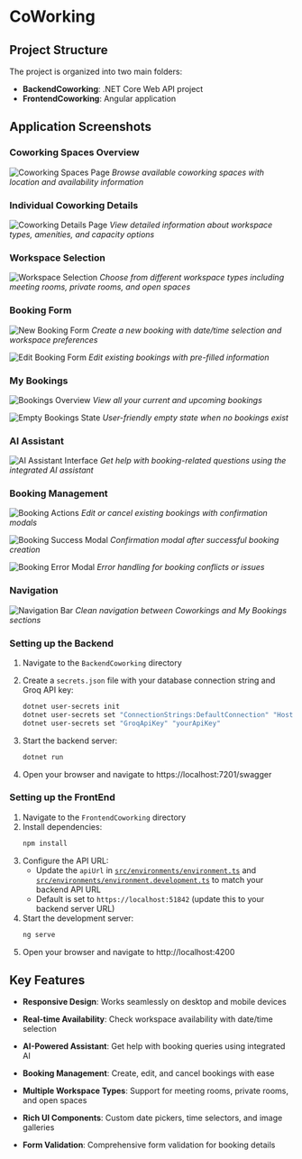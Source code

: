 ﻿# CoWorking

## Project Structure

The project is organized into two main folders:
- **BackendCoworking**: .NET Core Web API project
- **FrontendCoworking**: Angular application

## Application Screenshots

### Coworking Spaces Overview
![Coworking Spaces Page](https://ibb.co/1YK8JBjZ)
*Browse available coworking spaces with location and availability information*

### Individual Coworking Details
![Coworking Details Page]("")
*View detailed information about workspace types, amenities, and capacity options*

### Workspace Selection
![Workspace Selection]("")
*Choose from different workspace types including meeting rooms, private rooms, and open spaces*

### Booking Form
![New Booking Form]("")
*Create a new booking with date/time selection and workspace preferences*

![Edit Booking Form]("")
*Edit existing bookings with pre-filled information*

### My Bookings
![Bookings Overview]("")
*View all your current and upcoming bookings*

![Empty Bookings State]("")
*User-friendly empty state when no bookings exist*

### AI Assistant
![AI Assistant Interface]("")
*Get help with booking-related questions using the integrated AI assistant*

### Booking Management
![Booking Actions]("")
*Edit or cancel existing bookings with confirmation modals*

![Booking Success Modal]("")
*Confirmation modal after successful booking creation*

![Booking Error Modal]("")
*Error handling for booking conflicts or issues*

### Navigation
![Navigation Bar]("")
*Clean navigation between Coworkings and My Bookings sections*

### Setting up the Backend

1. Navigate to the `BackendCoworking` directory
2. Create a `secrets.json` file with your database connection string and Groq API key:
   ```bash
   dotnet user-secrets init
   dotnet user-secrets set "ConnectionStrings:DefaultConnection" "Host=localhost;Database=yourdbname;Username=yourusername;Password=yourpassword"
   dotnet user-secrets set "GroqApiKey" "yourApiKey"
   ```

3. Start the backend server:
   ```bash
   dotnet run
   ```
4. Open your browser and navigate to https://localhost:7201/swagger

### Setting up the FrontEnd
1. Navigate to the `FrontendCoworking` directory
2. Install dependencies:
   ```bash
   npm install
   ```
3. Configure the API URL:
   - Update the `apiUrl` in [`src/environments/environment.ts`](src/environments/environment.ts) and [`src/environments/environment.development.ts`](src/environments/environment.development.ts) to match your backend API URL
   - Default is set to `https://localhost:51842` (update this to your backend server URL)
4. Start the development server: 
   ```bash
   ng serve
   ```
5. Open your browser and navigate to http://localhost:4200

## Key Features

- **Responsive Design**: Works seamlessly on desktop and mobile devices
- **Real-time Availability**: Check workspace availability with date/time selection
- **AI-Powered Assistant**: Get help with booking queries using integrated AI
- **Booking Management**: Create, edit, and cancel bookings with ease
- **Multiple Workspace Types**: Support for meeting rooms, private rooms, and open spaces
- **Rich UI Components**: Custom date pickers, time selectors, and image galleries

- **Form Validation**: Comprehensive form validation for booking details

